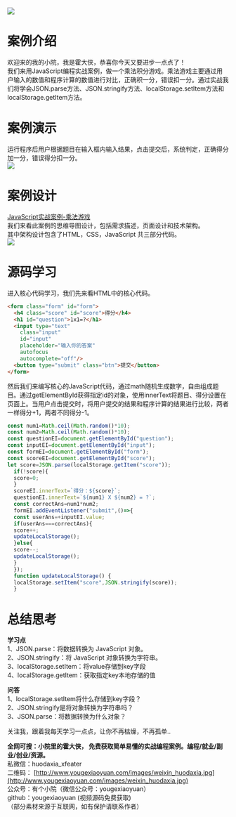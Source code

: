 <a name="VpKYm"></a>
# 
![](https://cdn.nlark.com/yuque/0/2022/jpeg/34403478/1669361946685-496744b6-218a-4dcc-b916-bc47acb7b24a.jpeg#averageHue=%23e8f8eb&clientId=ue7553a62-f539-4&crop=0&crop=0&crop=1&crop=1&from=paste&id=u7430a371&margin=%5Bobject%20Object%5D&originHeight=1080&originWidth=1920&originalType=url&ratio=1&rotation=0&showTitle=false&status=done&style=none&taskId=u522a4caf-af5e-498b-a769-fdfcf25a971&title=)
<a name="x5rJo"></a>
# **案例介绍**
欢迎来的我的小院，我是霍大侠，恭喜你今天又要进步一点点了！<br />我们来用JavaScript编程实战案例，做一个乘法积分游戏。乘法游戏主要通过用户输入的数值和程序计算的数值进行对比，正确积一分，错误扣一分。通过实战我们将学会JSON.parse方法、JSON.stringify方法、localStorage.setItem方法和localStorage.getItem方法。
<a name="lrdrw"></a>
# **案例演示**
运行程序后用户根据题目在输入框内输入结果，点击提交后，系统判定，正确得分加一分，错误得分扣一分。<br />![](https://cdn.nlark.com/yuque/0/2022/png/34403478/1669361946643-d313987d-b1d1-41ce-8845-f3bcb6b7fea1.png#averageHue=%23fafa9f&clientId=ue7553a62-f539-4&crop=0&crop=0&crop=1&crop=1&from=paste&id=uaa0cebce&margin=%5Bobject%20Object%5D&originHeight=487&originWidth=663&originalType=url&ratio=1&rotation=0&showTitle=false&status=done&style=none&taskId=ubbb49713-288e-4292-8910-fa982df2c9f&title=)
<a name="GAFaq"></a>
# **案例设计**
[JavaScript实战案例-乘法游戏](https://docs.qq.com/mind/DTHRXUEhRcW9wbGFx)<br />我们来看此案例的思维导图设计，包括需求描述，页面设计和技术架构。<br />其中架构设计包含了HTML，CSS，JavaScript 共三部分代码。<br />![](https://cdn.nlark.com/yuque/0/2022/png/34403478/1669361946616-8076e473-4c5a-4edd-90ff-c064d3209499.png#averageHue=%23d6e7d0&clientId=ue7553a62-f539-4&crop=0&crop=0&crop=1&crop=1&from=paste&id=uafc1b475&margin=%5Bobject%20Object%5D&originHeight=735&originWidth=965&originalType=url&ratio=1&rotation=0&showTitle=false&status=done&style=none&taskId=ucaefe278-b31d-41b9-af8c-cf185182cd9&title=)
<a name="lq0hF"></a>
# **源码学习**
进入核心代码学习，我们先来看HTML中的核心代码。
```html
<form class="form" id="form">
  <h4 class="score" id="score">得分</h4>
  <h1 id="question">1x1=?</h1>
  <input type="text"
    class="input"
    id="input"
    placeholder="输入你的答案"
    autofocus
    autocomplete="off"/>
  <button type="submit" class="btn">提交</button>
</form>
```
然后我们来编写核心的JavaScript代码，通过math随机生成数字，自由组成题目。通过getElementById获得指定id的对象，使用innerText将题目、得分设置在页面上。当用户点击提交时，将用户提交的结果和程序计算的结果进行比较，两者一样得分+1，两者不同得分-1。
```javascript
const num1=Math.ceil(Math.random()*10);
const num2=Math.ceil(Math.random()*10);
const questionEI=document.getElementById("question");
const inputEI=document.getElementById("input");
const formEI=document.getElementById("form");
const scoreEI=document.getElementById("score");
let score=JSON.parse(localStorage.getItem("score"));
  if(!score){
  score=0;
  }
  scoreEI.innerText=`得分：${score}`;
  questionEI.innerText=`${num1} X ${num2} = ?`;
  const correctAns=num1*num2;
  formEI.addEventListener("submit",()=>{
  const userAns=+inputEI.value;
  if(userAns===correctAns){
  score++;
  updateLocalStorage();
  }else{
  score--;
  updateLocalStorage();
  }
  });
  function updateLocalStorage() {
  localStorage.setItem("score",JSON.stringify(score));
  }

```
<a name="ovAUk"></a>
# **总结思考**
**学习点**<br />1、JSON.parse：将数据转换为 JavaScript 对象。<br />2、JSON.stringify：将 JavaScript 对象转换为字符串。<br />3、localStorage.setItem：将value存储到key字段<br />4、localStorage.getItem：获取指定key本地存储的值

**问答**<br />1、localStorage.setItem将什么存储到key字段？<br />2、JSON.stringify是将对象转换为字符串吗？<br />3、JSON.parse：将数据转换为什么对象？

关注我，跟着我每天学习一点点，让你不再枯燥，不再孤单..

**全网可搜：小院里的霍大侠， 免费获取简单易懂的实战编程案例。编程/就业/副业/创业/资源。**<br />私微信：huodaxia_xfeater<br />二维码： [http://www.yougexiaoyuan.com/images/weixin_huodaxia.jpg](http://www.yougexiaoyuan.com/images/weixin_huodaxia.jpg)<br />公众号：有个小院（微信公众号：yougexiaoyuan）<br />github：yougexiaoyuan (视频源码免费获取)<br />（部分素材来源于互联网，如有保护请联系作者）
